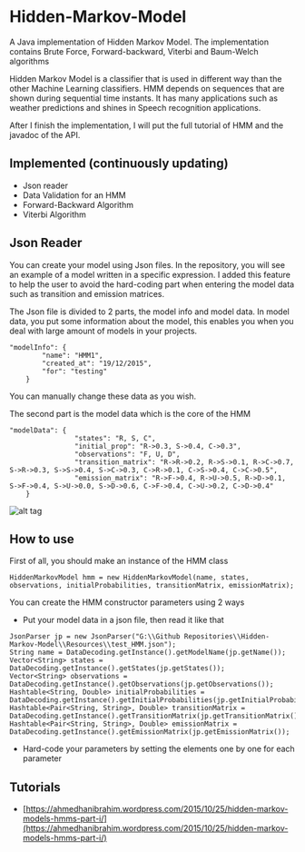 # Hidden-Markov-Model
A Java implementation of Hidden Markov Model.
The implementation contains Brute Force, Forward-backward, Viterbi and Baum-Welch algorithms

Hidden Markov Model is a classifier that is used in different way than the other Machine Learning classifiers. HMM depends on sequences that
are shown during sequential time instants. It has many applications such as weather predictions and shines in Speech recognition applications.

After I finish the implementation, I will put the full tutorial of HMM and the javadoc of the API.

## Implemented (continuously updating)
* Json reader
* Data Validation for an HMM
* Forward-Backward Algorithm
* Viterbi Algorithm

## Json Reader
You can create your model using Json files. In the repository, you will see an example of a model written in a specific expression.
I added this feature to help the user to avoid the hard-coding part when entering the model data such as transition and emission matrices.

The Json file is divided to 2 parts, the model info and model data.
In model data, you put some information about the model, this enables you when you deal with large amount of models in your projects.

```
"modelInfo": {
        "name": "HMM1",
		"created_at": "19/12/2015",
		"for": "testing"
	}
```

You can manually change these data as you wish.

The second part is the model data which is the core of the HMM

```
"modelData": {
				"states": "R, S, C",
				"initial_prop": "R->0.3, S->0.4, C->0.3",
				"observations": "F, U, D",
				"transition_matrix": "R->R->0.2, R->S->0.1, R->C->0.7, S->R->0.3, S->S->0.4, S->C->0.3, C->R->0.1, C->S->0.4, C->C->0.5",
				"emission_matrix": "R->F->0.4, R->U->0.5, R->D->0.1, S->F->0.4, S->U->0.0, S->D->0.6, C->F->0.4, C->U->0.2, C->D->0.4"
	}
```

![alt tag](https://ahmedhanibrahim.files.wordpress.com/2015/08/hmm1.png)

## How to use
First of all, you should make an instance of the HMM class
```
HiddenMarkovModel hmm = new HiddenMarkovModel(name, states, observations, initialProbabilities, transitionMatrix, emissionMatrix);
```
You can create the HMM constructor parameters using 2 ways
* Put your model data in a json file, then read it like that
```
JsonParser jp = new JsonParser("G:\\Github Repositories\\Hidden-Markov-Model\\Resources\\test_HMM.json");
String name = DataDecoding.getInstance().getModelName(jp.getName());
Vector<String> states = DataDecoding.getInstance().getStates(jp.getStates());
Vector<String> observations = DataDecoding.getInstance().getObservations(jp.getObservations());
Hashtable<String, Double> initialProbabilities = DataDecoding.getInstance().getInitialProbabilities(jp.getInitialProbabilities());
Hashtable<Pair<String, String>, Double> transitionMatrix = DataDecoding.getInstance().getTransitionMatrix(jp.getTransitionMatrix());
Hashtable<Pair<String, String>, Double> emissionMatrix = DataDecoding.getInstance().getEmissionMatrix(jp.getEmissionMatrix());
```
* Hard-code your parameters by setting the elements one by one for each parameter

## Tutorials
* [https://ahmedhanibrahim.wordpress.com/2015/10/25/hidden-markov-models-hmms-part-i/](https://ahmedhanibrahim.wordpress.com/2015/10/25/hidden-markov-models-hmms-part-i/)